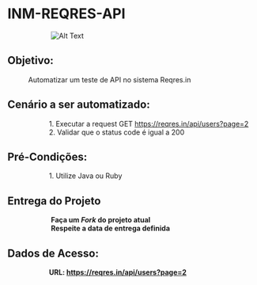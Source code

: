 # INM-REQRES-API  

&emsp;&emsp;&emsp;&emsp;&emsp;&emsp; ![Alt Text](https://github.com/desafioinmetrics/inm-reqres-api/raw/master/Inmetrics_Hard_Tech_Strong_Results.png)

## Objetivo: 

 &emsp;&emsp;&emsp;Automatizar um teste de API no sistema Reqres.in
 
## Cenário a ser automatizado:

&emsp;&emsp;&emsp;&emsp;&emsp;&emsp;1. Executar a request GET https://reqres.in/api/users?page=2 <br>
&emsp;&emsp;&emsp;&emsp;&emsp;&emsp;2. Validar que o status code é igual a 200 <br>

## Pré-Condições: 

&emsp;&emsp;&emsp;&emsp;&emsp;&emsp;1. Utilize Java ou Ruby <br>

## Entrega do Projeto

&emsp;&emsp;&emsp;&emsp;&emsp;&emsp; **Faça um *Fork* do projeto atual** <br>
&emsp;&emsp;&emsp;&emsp;&emsp;&emsp; **Respeite a data de entrega definida** <br>

## Dados de Acesso:

<b> &emsp;&emsp;&emsp;&emsp;&emsp;&emsp;URL: https://reqres.in/api/users?page=2</br>

